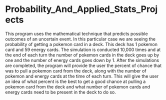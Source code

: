 # Probability_And_Applied_Stats_Projects

This program uses the mathematical technique that predicts possible outcomes of an uncertain event. In this particular case we are seeing the probability of getting a pokemon card in a deck. This deck has 1 pokemon card and 59 energy cards. The simulation is conducted 10,000 times and at the end of each turn the number of pokemon cards in the deck goes up by one and the number of energy cards goes down by 1. After the simulations are completed, the program will provide the user the percent of chance that was to pull a pokemon card from the deck, along with the number of pokemon and energy cards at the time of each turn. This will give the user an idea of what percent is the best to get a good chance at pulling a pokemon card from the deck and what number of pokemon cards and energy cards need to be present in the deck to do so. 
